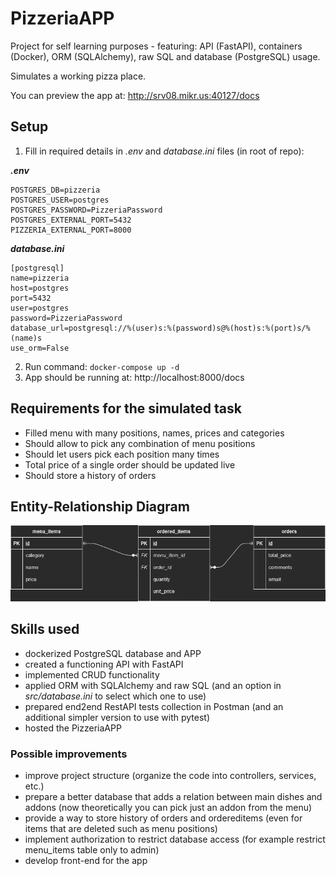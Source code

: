 # PizzeriaAPP
Project for self learning purposes - featuring: API (FastAPI), containers (Docker), ORM (SQLAlchemy), raw SQL and database (PostgreSQL) usage. 

Simulates a working pizza place.

You can preview the app at: http://srv08.mikr.us:40127/docs

## Setup

1. Fill in required details in *.env* and *database.ini* files (in root of repo):

***.env***

```
POSTGRES_DB=pizzeria
POSTGRES_USER=postgres
POSTGRES_PASSWORD=PizzeriaPassword
POSTGRES_EXTERNAL_PORT=5432
PIZZERIA_EXTERNAL_PORT=8000

```

***database.ini***

```
[postgresql]
name=pizzeria
host=postgres
port=5432
user=postgres
password=PizzeriaPassword
database_url=postgresql://%(user)s:%(password)s@%(host)s:%(port)s/%(name)s
use_orm=False

```

2. Run command: `docker-compose up -d`
3. App should be running at: http://localhost:8000/docs

## Requirements for the simulated task

- Filled menu with many positions, names, prices and categories
- Should allow to pick any combination of menu positions
- Should let users pick each position many times
- Total price of a single order should be updated live
- Should store a history of orders

## Entity-Relationship Diagram
![PizzeriaAPP-ERD.png](docs/PizzeriaAPP-ERD.png "Simple ERD diagram for a pizza place")

## Skills used
- dockerized PostgreSQL database and APP
- created a functioning API with FastAPI
- implemented CRUD functionality
- applied ORM with SQLAlchemy and raw SQL (and an option in *src/database.ini* to select which one to use)
- prepared end2end RestAPI tests collection in Postman (and an additional simpler version to use with pytest)
- hosted the PizzeriaAPP

### Possible improvements
- improve project structure (organize the code into controllers, services, etc.)
- prepare a better database that adds a relation between main dishes and addons (now theoretically you can pick just an addon from the menu)
- provide a way to store history of orders and ordereditems (even for items that are deleted such as menu positions)
- implement authorization to restrict database access (for example restrict menu_items table only to admin)
- develop front-end for the app